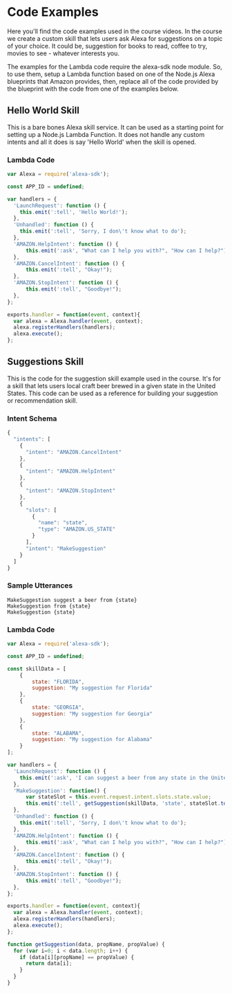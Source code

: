 # Code Examples

Here you'll find the code examples used in the course videos. In the course we create a custom skill that lets users ask Alexa for suggestions on a topic of your choice. It could be, suggestion for books to read, coffee to try, movies to see - whatever interests you.

The examples for the Lambda code require the alexa-sdk node module. So, to use them, setup a Lambda function based on one of the Node.js Alexa blueprints that Amazon provides, then, replace all of the code provided by the blueprint with the code from one of the examples below.

## Hello World Skill

This is a bare bones Alexa skill service. It can be used as a starting point for setting up a Node.js Lambda Function. It does not handle any custom intents and all it does is say 'Hello World' when the skill is opened.

### Lambda Code
```javascript
var Alexa = require('alexa-sdk');

const APP_ID = undefined;

var handlers = {
  'LaunchRequest': function () {
    this.emit(':tell', 'Hello World!');
  },
  'Unhandled': function () {
    this.emit(':tell', 'Sorry, I don\'t know what to do');
  },
  'AMAZON.HelpIntent': function () {
      this.emit(':ask', "What can I help you with?", "How can I help?");
  },
  'AMAZON.CancelIntent': function () {
      this.emit(':tell', "Okay!");
  },
  'AMAZON.StopIntent': function () {
      this.emit(':tell', "Goodbye!");
  },
};

exports.handler = function(event, context){
  var alexa = Alexa.handler(event, context);
  alexa.registerHandlers(handlers);
  alexa.execute();
};
```

## Suggestions Skill
This is the code for the suggestion skill example used in the course. It's for a skill that lets users local craft beer brewed in a given state in the United States. This code can be used as a reference for building your suggestion or recommendation skill.

### Intent Schema

```javascript
{
  "intents": [
    {
      "intent": "AMAZON.CancelIntent"
    },
    {
      "intent": "AMAZON.HelpIntent"
    },
    {
      "intent": "AMAZON.StopIntent"
    },
    {
      "slots": [
        {
          "name": "state",
          "type": "AMAZON.US_STATE"
        }
      ],
      "intent": "MakeSuggestion"
    }
  ]
}
```

### Sample Utterances
```text
MakeSuggestion suggest a beer from {state}
MakeSuggestion from {state}
MakeSuggestion {state}
```

### Lambda Code

```javascript
var Alexa = require('alexa-sdk');

const APP_ID = undefined;

const skillData = [
    {
        state: "FLORIDA",
        suggestion: "My suggestion for Florida"
    },
    {
        state: "GEORGIA",
        suggestion: "My suggestion for Georgia"
    },
    {
        state: "ALABAMA",
        suggestion: "My suggestion for Alabama"
    }
];

var handlers = {
  'LaunchRequest': function () {
    this.emit(':ask', 'I can suggest a beer from any state in the United States. What state would you like a beer suggestion for?', 'Tell me a state name and I will suggest a local beer from there.');
  },
  'MakeSuggestion': function() {
      var stateSlot = this.event.request.intent.slots.state.value;
      this.emit(':tell', getSuggestion(skillData, 'state', stateSlot.toUpperCase()).suggestion);
  },
  'Unhandled': function () {
    this.emit(':tell', 'Sorry, I don\'t know what to do');
  },
  'AMAZON.HelpIntent': function () {
      this.emit(':ask', "What can I help you with?", "How can I help?");
  },
  'AMAZON.CancelIntent': function () {
      this.emit(':tell', "Okay!");
  },
  'AMAZON.StopIntent': function () {
      this.emit(':tell', "Goodbye!");
  },
};

exports.handler = function(event, context){
  var alexa = Alexa.handler(event, context);
  alexa.registerHandlers(handlers);
  alexa.execute();
};

function getSuggestion(data, propName, propValue) {
  for (var i=0; i < data.length; i++) {
    if (data[i][propName] == propValue) {
      return data[i];
    }
  }
}
```
